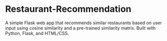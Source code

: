 # Restaurant-Recommendation
A simple Flask web app that recommends similar restaurants based on user input using cosine similarity and a pre-trained similarity matrix. Built with Python, Flask, and HTML/CSS.
